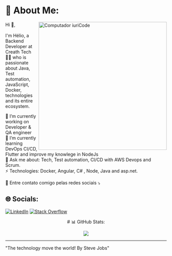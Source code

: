 # 💫 About Me:

<img src="https://raw.githubusercontent.com/MicaelliMedeiros/micaellimedeiros/master/image/computer-illustration.png" min-width="400px" max-width="400px" width="400px" align="right" alt="Computador iuriCode">

<p align="left"> 
  Hi 👋,<br> 
  <br>
I'm Hélio, a Backend Developer at Creath Tech 👨‍💻 who is passionate about Java, Test automation, JavaScript, Docker, technologies and its entire ecosystem.

🔭 I’m currently working on Developer & QA engineer <br>
🌱 I’m currently learning DevOps CI/CD, Flutter and improve my knowlege in NodeJs <br>
💬 Ask me about: Tech, Test automation, CI/CD with AWS Devops and Scrum. <br>
⚡ Technologies: Docker, Angular, C# , Node, Java and asp.net. <br>
</p>

<p align="left">
  💌 Entre contato comigo pelas redes sociais ⤵️
</p>

## 🌐 Socials:
[![LinkedIn](https://img.shields.io/badge/LinkedIn-%230077B5.svg?logo=linkedin&logoColor=white)](https://linkedin.com/in/heliofernandes/) 
[![Stack Overflow](https://img.shields.io/badge/-Stackoverflow-FE7A16?logo=stack-overflow&logoColor=white)](https://stackoverflow.com/users/19382638/heliofernandes)


<div align="center">
# 📊 GitHub Stats:


![](https://github-readme-streak-stats.herokuapp.com/?user=HelioFernandes404&theme=dark&hide_border=false)<br/>

---


</div>
"The technology move the world! By Steve Jobs"
<!-- lembre-se que algumas verdades nesse mundo são mentiras bem contadas -->
